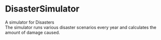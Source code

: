 # DisasterSimulator
A simulator for Disasters\
The simulator runs various disaster scenarios every year and calculates the amount of damage caused.
